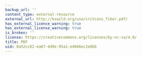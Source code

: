 ```yaml
---
backup_url: ''
content_type: external-resource
external_url: http://kswild.org/use/critcons_fiber.pdf/
has_external_licence_warning: true
has_external_license_warning: true
is_broken: ''
license: https://creativecommons.org/licenses/by-nc-sa/4.0/
title: PDF
uid: 8a52cc62-ea67-4d9e-95a1-e4046ec2e0bb
---
```

